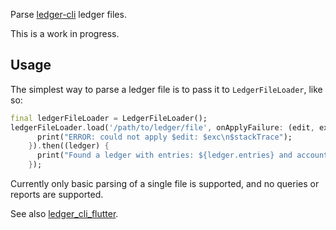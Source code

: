 
Parse [ledger-cli](https://ledger-cli.org) ledger files. 

This is a work in progress.

## Usage

The simplest way to parse a ledger file is to pass it to `LedgerFileLoader`, like so:

```dart
final ledgerFileLoader = LedgerFileLoader();
ledgerFileLoader.load('/path/to/ledger/file', onApplyFailure: (edit, exc, stackTrace) {
      print("ERROR: could not apply $edit: $exc\n$stackTrace");
    }).then((ledger) {
      print("Found a ledger with entries: ${ledger.entries} and accounts: ${ledger.accountManager.accounts.values}")
    });
```

Currently only basic parsing of a single file is supported, and no queries or reports are supported. 

See also [ledger_cli_flutter](https://github.com/amos-joshua/ledger_cli_flutter).